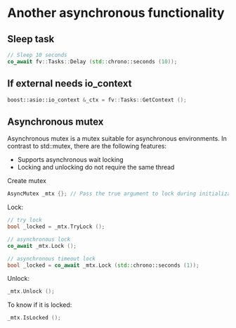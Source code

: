 # Another asynchronous functionality

## Sleep task

```cpp
// Sleep 10 seconds
co_await fv::Tasks::Delay (std::chrono::seconds (10));
```

## If external needs io_context

```cpp
boost::asio::io_context &_ctx = fv::Tasks::GetContext ();
```

## Asynchronous mutex

Asynchronous mutex is a mutex suitable for asynchronous environments. In contrast to std::mutex, there are the following features:

- Supports asynchronous wait locking
- Locking and unlocking do not require the same thread

Create mutex

```cpp
AsyncMutex _mtx {}; // Pass the true argument to lock during initialization
```

Lock:

```cpp
// try lock
bool _locked = _mtx.TryLock ();

// asynchronous lock
co_await _mtx.Lock ();

// asynchronous timeout lock
bool _locked = co_await _mtx.Lock (std::chrono::seconds (1));
```

Unlock:

```cpp
_mtx.Unlock ();
```

To know if it is locked:

```cpp
_mtx.IsLocked ();
```
